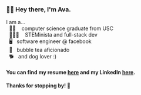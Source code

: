 ### 👋🏼  Hey there, I'm Ava.
I am a...  
&nbsp; ✌🏼 &nbsp;&nbsp; computer science graduate from USC  
&nbsp; 👩🏻‍💻 &nbsp;&nbsp; STEMinista and full-stack dev  
&nbsp; 🖥 &nbsp;&nbsp;software engineer @ facebook  
&nbsp; 🍵 &nbsp;&nbsp;bubble tea aficionado  
&nbsp; 🐕 &nbsp;&nbsp;and dog lover :)

#### You can find my resume [here](https://github.com/AvaDeLaCruz/DeLaCruz_Ava.pdf/blob/master/DeLaCruz_Ava.pdf) and my LinkedIn [here](https://www.linkedin.com/in/ava-delacruz/).

#### Thanks for stopping by! 🥰
